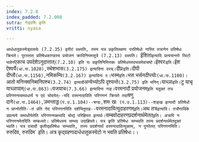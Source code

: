 ```yaml
---
index: 7.2.8
index_padded: 7.2.008
sutra: नेड्वशि कृति
vritti: nyasa

---
```

`आर्धधातुकस्येड्वलादेः (7.2.35) इतीटं वक्ष्यति, तस्य यत्र प्रकृतिलक्षणः परतिषेधो नास्ति तत्रानेन प्रतिषेधः क्रियते। पुरस्तात् प्रतिषेधकाण्डस्य प्रयोजनं क्रादिनियमसूत्रे (7.2.13) वक्ष्यति। `ईशिता` इत्यादि प्रत्ययान्तरे त्विटो भावेन `एकाच उपदेशेऽनुदात्तात्` (7.2.10) इति यः प्रकृतिनिमित्तकः प्रतिषेधस्तदभावमेवाचष्टे। `ईश्वरः` इति। `ईश ऐश्वर्ये` (धा.पा.1020), `स्थेशभास` (3.2.175) इत्यादिना वरच्। `दीप्रः` इति। `दीपी दीप्तौ` (धा.पा.1150), `नमिकम्यि` (3.2.167) इत्यादिना रः। `भस्म` इति। `भस भर्सनदीप्त्योः` (धा.पा.1100)। `आतो मनिन्क्वनिब्वनिपश्च` (3.2.74) इत्यादौ `अन्येभ्योऽपि दृश्यन्ते` (3.2.75) इति मनिन्। `याच्ञा` इति। `टु याचृ याच्ञायाम्` (धा.पा.863)। `यजयाच` (7.3.66) इत्यादिना नङ्।
`वरमनादौ प्रयोजनम्` इति यदुक्तं तत्र प्ररिगणनत्वमवधार्य य एवं चोदयेत्--यदि वरमनादाविति परिगणनं क्रियते तदा `षणु दाने` (धा.पा.1464), `ञमन्ताड्डः` (पं.उ.1.104)--षण्डः, `शमः खः` (पं.उ.1.113)--शङ्ख इत्यादौ प्रतिषेधो न प्राप्नोतीति--तं प्रति नेदं परिगणनमिति दर्शयितुमाह--`वरमनादावित्युदाहरणम्` इति। `अथ तत्र` इत्यादि। तत्रौणादिके डप्रत्यये समाधीयेतेति परिगणनपक्षभादि चोद्यं परिह्रियत इत्यर्थः। `सम्बवोदाहरणप्रदर्शनार्थमेतत्` इति। अत्रापि न परिगणनमेतदिति सम्बध्यते। प्रतिषेधस्य सम्भव उदाह्रियते। यत्र कृति प्रतिषेधः सम्भवति तस्य प्रदर्शनार्थमेतदुक्तं भवति। यत्र वसादौ कृतीद्प्रतिषेधः सम्भवति, तस्य प्रदर्शनार्थं वरमनादावित्युक्तम्, न पुनरेतत् परिगणनमिति। `रुरुदिव, रुरुदिम` इति। अत्र कृद्ग्रहणादार्धधातुकस्येटो न भवति प्रतिषेधः।।